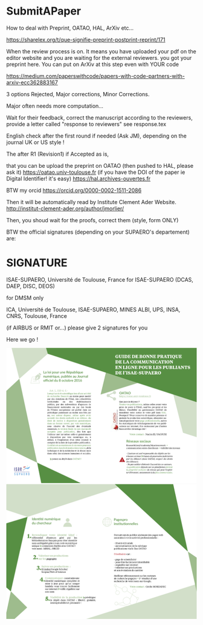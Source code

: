 # SubmitAPaper
How to deal with Preprint, OATAO, HAL, ArXiv etc...

https://sharelex.org/t/que-signifie-preprint-postprint-reprint/171

When the review process is on. It means you have uploaded your pdf on the editor website and you are waiting for the external reviewers. you got your preprint here.
You can put on ArXiv at this step even with YOUR code

https://medium.com/paperswithcode/papers-with-code-partners-with-arxiv-ecc362883167


3 options Rejected, Major corrections, Minor Corrections.

Major often needs more computation...

Wait for their feedback, correct the manuscript according to the reviewers, provide a letter called "response to reviewers"
see response.tex


English check after the first round if needed (Ask JM), depending on the journal UK or US style !

The after R1 (Revision1) if  Accepted as is,

that you can be upload the preprint on OATAO (then pushed to HAL, please ask it)
https://oatao.univ-toulouse.fr (if you have the DOI of the paper ie Digital Identifier! it's easy)
https://hal.archives-ouvertes.fr

BTW my orcid
https://orcid.org/0000-0002-1511-2086


 Then it will be automatically read by Institute Clement Ader Website.
http://institut-clement-ader.org/author/jmorlier/


Then, you shoud wait for the proofs, correct them (style, form ONLY)

BTW the official signatures (depending on your SUPAERO's departement) are:

# SIGNATURE
ISAE-SUPAERO, Université de Toulouse, France
for ISAE-SUPAERO (DCAS, DAEP, DISC, DEOS)

for DMSM only

ICA, Université de Toulouse, ISAE-SUPAERO, MINES ALBI, UPS, INSA, CNRS, Toulouse, France

(if AIRBUS or RMIT or...) please give 2 signatures for you

Here we go !

![GUIDE SUPAERO 1/2](https://github.com/mid2SUPAERO/SubmitAPaper/blob/master/Guide12.png)
![GUIDE SUPAERO 2/2](https://github.com/mid2SUPAERO/SubmitAPaper/blob/master/Guide22.png)







